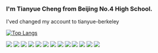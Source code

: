 ### I'm Tianyue Cheng from Beijing No.4 High School.

I'ved changed my account to tianyue-berkeley


[![Top Langs](https://github-readme-stats.vercel.app/api/top-langs/?username=chengtianyue&layout=compact)](https://github.com/chengtianyue)


![](https://img.shields.io/badge/Code-Python-informational?style=flat&logo=data:image/svg%2bxml;base64,<BASE64_DATA>)
![](https://img.shields.io/badge/Code-C++-informational?style=flat&logo=data:image/svg%2bxml;base64,<BASE64_DATA>)
![](https://img.shields.io/badge/Code-Java-informational?style=flat&logo=data:image/svg%2bxml;base64,<BASE64_DATA>)
![](https://img.shields.io/badge/Code-Javascript-informational?style=flat&logo=data:image/svg%2bxml;base64,<BASE64_DATA>)
![](https://img.shields.io/badge/Code-CSS-informational?style=flat&logo=data:image/svg%2bxml;base64,<BASE64_DATA>)
![](https://img.shields.io/badge/Code-HTML-informational?style=flat&logo=data:image/svg%2bxml;base64,<BASE64_DATA>)
![](https://img.shields.io/badge/Framework-React-informational?style=flat&logo=data:image/svg%2bxml;base64,<BASE64_DATA>)
![](https://img.shields.io/badge/Framework-Tensorflow-informational?style=flat&logo=data:image/svg%2bxml;base64,<BASE64_DATA>)
![](https://img.shields.io/badge/Framework-Flask-informational?style=flat&logo=data:image/svg%2bxml;base64,<BASE64_DATA>)
![](https://img.shields.io/badge/Framework-Django-informational?style=flat&logo=data:image/svg%2bxml;base64,<BASE64_DATA>)
![](https://img.shields.io/badge/Framework-Pytorch-informational?style=flat&logo=data:image/svg%2bxml;base64,<BASE64_DATA>)
![](https://img.shields.io/badge/OS-Linux-informational?style=flat&logo=data:image/svg%2bxml;base64,<BASE64_DATA>)
![](https://img.shields.io/badge/OS-Mac-informational?style=flat&logo=data:image/svg%2bxml;base64,<BASE64_DATA>)
